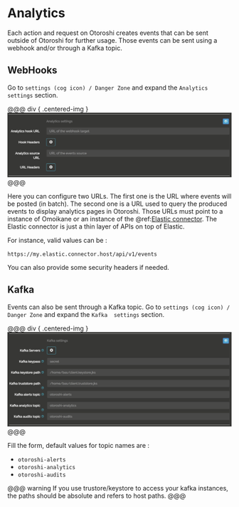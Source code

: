 # Analytics

Each action and request on Otoroshi creates events that can be sent outside of Otoroshi for further usage. Those events can be sent using a webhook and/or through a Kafka topic.

## WebHooks

Go to `settings (cog icon) / Danger Zone` and expand the `Analytics settings` section.

@@@ div { .centered-img }
<img src="../img/danger-zone-4-analytics.png" />
@@@

Here you can configure two URLs. The first one is the URL where events will be posted (in batch). The second one is a URL used to query the produced events to display analytics pages in Otoroshi. Those URLs must point to a instance of Omoikane or an instance of the @ref:[Elastic connector](../connectors/elastic.md). The Elastic connector is just a thin layer of APIs on top of Elastic.

For instance, valid values can be :

```
https://my.elastic.connector.host/api/v1/events
```

You can also provide some security headers if needed.

## Kafka

Events can also be sent through a Kafka topic. Go to `settings (cog icon) / Danger Zone` and expand the `Kafka  settings` section.

@@@ div { .centered-img }
<img src="../img/danger-zone-5-kafka.png" />
@@@

Fill the form, default values for topic names are :

* `otoroshi-alerts`
* `otoroshi-analytics`
* `otoroshi-audits`

@@@ warning
If you use trustore/keystore to access your kafka instances, the paths should be absolute and refers to host paths.
@@@
